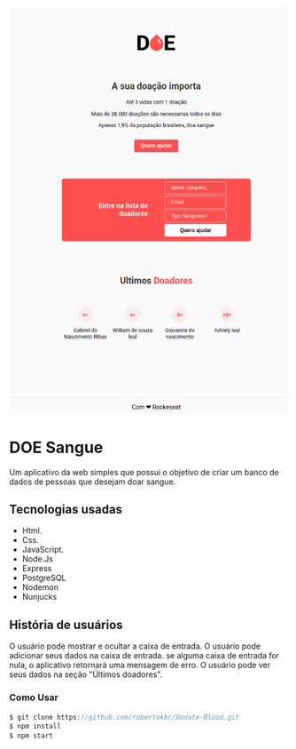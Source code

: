 <p align="center"> 
 <img src="/public/layout/lista para doar.png"/>
</p>


# DOE Sangue

Um aplicativo da web simples que possui o objetivo de criar um banco de dados de pessoas que desejam doar sangue.


## Tecnologias usadas

* Html.
* Css.
* JavaScript.
* Node.Js
* Express
* PostgreSQL
* Nodemon
* Nunjucks
 
## História de usuários

 O usuário pode mostrar e ocultar a caixa de entrada.
 O usuário pode adicionar seus dados na caixa de entrada.
 se alguma caixa de entrada for nula, o aplicativo retornará uma mensagem de erro.
 O usuário pode ver seus dados na seção "Últimos doadores".


### Como Usar 

```jsx
$ git clone https://github.com/robertokbr/Donate-Blood.git
$ npm install
$ npm start
```
